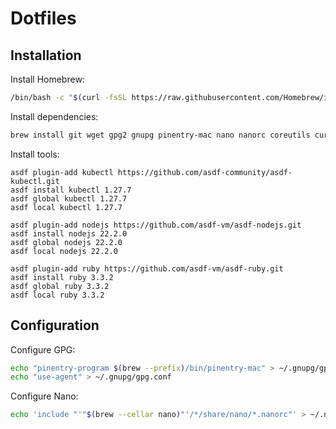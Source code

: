 # Dotfiles

## Installation

Install Homebrew:

```sh
/bin/bash -c "$(curl -fsSL https://raw.githubusercontent.com/Homebrew/install/HEAD/install.sh)"
```

Install dependencies:

```sh
brew install git wget gpg2 gnupg pinentry-mac nano nanorc coreutils curl asdf rbenv ruby-build jq
```

Install tools:

```
asdf plugin-add kubectl https://github.com/asdf-community/asdf-kubectl.git
asdf install kubectl 1.27.7
asdf global kubectl 1.27.7
asdf local kubectl 1.27.7

asdf plugin-add nodejs https://github.com/asdf-vm/asdf-nodejs.git
asdf install nodejs 22.2.0
asdf global nodejs 22.2.0
asdf local nodejs 22.2.0

asdf plugin-add ruby https://github.com/asdf-vm/asdf-ruby.git
asdf install ruby 3.3.2
asdf global ruby 3.3.2
asdf local ruby 3.3.2
```

## Configuration

Configure GPG:

```sh
echo "pinentry-program $(brew --prefix)/bin/pinentry-mac" > ~/.gnupg/gpg-agent.conf
echo "use-agent" > ~/.gnupg/gpg.conf
```

Configure Nano:

```sh
echo 'include "'"$(brew --cellar nano)"'/*/share/nano/*.nanorc"' > ~/.nanorc
```
